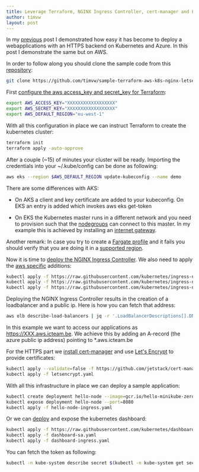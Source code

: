 ```yaml
---
title: Leverage Terraform, NGINX Ingress Controller, cert-manager and Let's Encrypt to quickly create a Kubernetes cluster on AWS.
author: timvw
layout: post
---
```

In my [previous](https://timvw.be/2020/02/10/terraform-azure-k8s-nginx-letsencrypt.html) post I demonstrated how easy it has become to deploy a webapplications with an HTTPS backend on Kubernetes and Azure. In this post I demonstrate the same but on AWS.

In order to follow along you should clone the sample code from this [repository](https://github.com/timvw/sample-terraform-aws-k8s-nginx-letsencrypt):

```bash
git clone https://github.com/timvw/sample-terraform-aws-k8s-nginx-letsencrypt
```

First [configure the aws access_key and secret_key for Terraform](hhttps://www.terraform.io/docs/providers/aws/index.html):

```bash
export AWS_ACCESS_KEY="XXXXXXXXXXXXXXXXXX"
export AWS_SECRET_KEY="XXXXXXXXXXXXXXXXXX"
export AWS_DEFAULT_REGION="eu-west-1"
```

With all this configuration in place we can instruct Terraform to create the kubernetes cluster:

```bash
terraform init
terraform apply -auto-approve
```

After a couple (~15) of minutes your cluster will be ready. Importing the credentials into your ~/.kube/config can be done as following:

```bash
aws eks --region $AWS_DEFAULT_REGION update-kubeconfig --name demo
```

There are some differences with AKS:

* On AKS a client and key certificate are added to your kubeconfig. On EKS an entry is added which invokes aws eks get-token

* On EKS the Kubernetes master runs in a different network and you need to provision such that the [nodegroups](https://docs.aws.amazon.com/eks/latest/userguide/managed-node-groups.html) can connect to this master. In my example this is achieved by installing an [internet gateway](https://docs.aws.amazon.com/vpc/latest/userguide/VPC_Internet_Gateway.html).

Another remark: In case you try to create a [Fargate profile](https://www.terraform.io/docs/providers/aws/r/eks_fargate_profile.html) and it fails you should verify that you are doing it in a [supported region](https://aws.amazon.com/about-aws/global-infrastructure/regional-product-services/).

Now it is time to [deploy the NGINX Ingress Controller](https://kubernetes.github.io/ingress-nginx/deploy/). We also need to apply the [aws specific](https://kubernetes.github.io/ingress-nginx/deploy/#aws) additions:

```bash
kubectl apply -f https://raw.githubusercontent.com/kubernetes/ingress-nginx/nginx-0.29.0/deploy/static/mandatory.yaml
kubectl apply -f https://raw.githubusercontent.com/kubernetes/ingress-nginx/nginx-0.29.0/deploy/static/provider/aws/service-l4.yaml
kubectl apply -f https://raw.githubusercontent.com/kubernetes/ingress-nginx/nginx-0.29.0/deploy/static/provider/aws/patch-configmap-l4.yaml
```

Deploying the NGINX Ingress Controller results in the creation of a loadbalancer and a public ip. Here is how you can fetch that address:

```bash
aws elb describe-load-balancers | jq -r '.LoadBalancerDescriptions[].DNSName'
```

In this example we want to access our applications as https://XXX.aws.icteam.be.
We achieve this by adding an A-record (the azure public ip address) pointing to *.aws.icteam.be

For the HTTPS part we [install cert-manager](https://cert-manager.io/docs/installation/kubernetes/) and use [Let's Encrypt](https://letsencrypt.org/) to provide certificates:

```bash
kubectl apply --validate=false -f https://github.com/jetstack/cert-manager/releases/download/v0.13.0/cert-manager.yaml
kubectl apply -f letsencrypt.yaml
```

With all this infrastructure in place we can deploy a sample application:

```bash
kubectl create deployment hello-node --image=gcr.io/hello-minikube-zero-install/hello-node
kubectl expose deployment hello-node --port=8080
kubectl apply -f hello-node-ingress.yaml 
```

Or we can [deploy](https://docs.aws.amazon.com/eks/latest/userguide/dashboard-tutorial.html) and expose the kubernetes dashboard:

```bash
kubectl apply -f https://raw.githubusercontent.com/kubernetes/dashboard/v2.0.0-beta8/aio/deploy/recommended.yaml
kubectl apply -f dashboard-sa.yaml
kubectl apply -f dashboard-ingress.yaml
```

You can fetch the token as following:

```bash
kubectl -n kube-system describe secret $(kubectl -n kube-system get secret | grep eks-admin | awk '{print $1}')
```